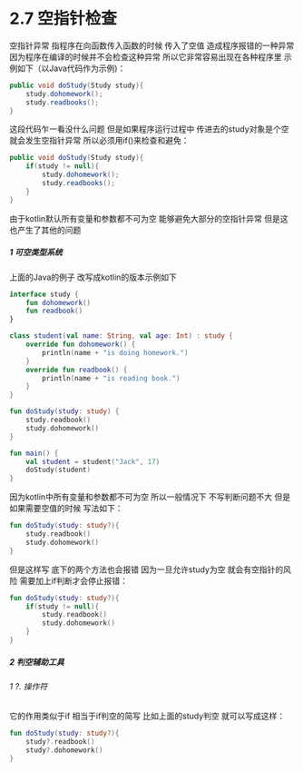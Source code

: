 # 2.7 空指针检查

空指针异常 指程序在向函数传入函数的时候 传入了空值 造成程序报错的一种异常 因为程序在编译的时候并不会检查这种异常 所以它非常容易出现在各种程序里 示例如下（以Java代码作为示例)：

```java
public void doStudy(Study study){
	study.dohomework();
	study.readbooks();
}
```

这段代码乍一看没什么问题 但是如果程序运行过程中 传进去的study对象是个空 就会发生空指针异常 所以必须用if()来检查和避免：

```java
public void doStudy(Study study){
	if(study != null){
		study.dohomework();
		study.readbooks();
	}
}

```

由于kotlin默认所有变量和参数都不可为空 能够避免大部分的空指针异常 但是这也产生了其他的问题

##### 1 可空类型系统

上面的Java的例子 改写成kotlin的版本示例如下

```kotlin
interface study {
    fun dohomework()
    fun readbook()
}

class student(val name: String, val age: Int) : study {
    override fun dohomework() {
        println(name + "is doing homework.")
    }
    override fun readbook() {
        println(name + "is reading book.")
    }
}

fun doStudy(study: study) {
    study.readbook()
    study.dohomework()
}

fun main() {
    val student = student("Jack", 17)
    doStudy(student)
}
```

因为kotlin中所有变量和参数都不可为空 所以一般情况下 不写判断问题不大 但是如果需要空值的时候 写法如下：

```kotlin
fun doStudy(study: study?){
	study.readbook()
	study.dohomework()
}
```

但是这样写 底下的两个方法也会报错 因为一旦允许study为空 就会有空指针的风险 需要加上if判断才会停止报错：

```kotlin
fun doStudy(study: study?){
	if(study != null){
		study.readbook()
		study.dohomework()
	}
}
```

##### 2 判空辅助工具

###### 1 ?. 操作符

它的作用类似于if 相当于if判空的简写 比如上面的study判空 就可以写成这样：

```kotlin
fun doStudy(study: study?){
	study?.readbook()
	study?.dohomework()
}
```

